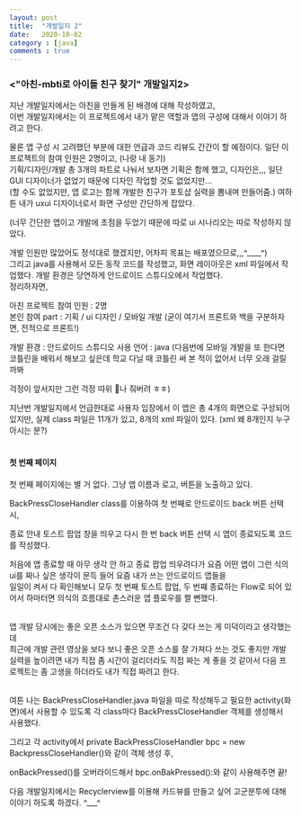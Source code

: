 ```yaml
---
layout: post
title:  "개발일지 2"
date:   2020-10-02
category : [java]
comments : true
---
```


<h3><"아친-mbti로 아이돌 친구 찾기" 개발일지2></h3>

지난 개발일지에서는 아친을 만들게 된 배경에 대해 작성하였고,<br>
이번 개발일지에서는 이 프로젝트에서 내가 맡은 역할과 앱의 구성에 대해서 이야기 하려고 한다. 
<p>물론 앱 구성 시 고려했던 부분에 대한 언급과 코드 리뷰도 간간이 할 예정이다. 
일단 이 프로젝트의 참여 인원은 2명이고, (나랑 내 동기) <br> 
기획/디자인/개발 총 3개의 파트로 나눠서 보자면 기획은 함께 했고, 디자인은,,, 일단 GUI 디자이너가 없었기 때문에 디자인 작업할 것도 없었지만...<br>
(할 수도 없었지만, 앱 로고는 함께 개발한 친구가 포토샵 실력을 뽐내며 만들어줌.) 여하튼 내가 uxui 디자이너로서 화면 구성만 간단하게 잡았다.
<p>
(너무 간단한 앱이고 개발에 초점을 두었기 때문에 따로 ui 시나리오는 따로 작성하지 않았다. <p>개발 인원만 많았어도 정석대로 했겠지만, 어차피 목표는 배포였으므로,,,^____^)
<br>
그리고 java를 사용해서 모든 동작 코드를 작성했고, 화면 레이아웃은 xml 파일에서 작업했다. 개발 환경은 당연하게 안드로이드 스튜디오에서 작업했다.
<br>
정리하자면,
<p>아친 프로젝트 참여 인원 : 2명 <br>
본인 참여 part : 기획 / ui 디자인 / 모바일 개발 (굳이 여기서 프론트와 백을 구분하자면, 전적으로 프론트!)
<p>개발 환경 : 안드로이드 스튜디오
사용 언어 : java (다음번에 모바일 개발을 또 한다면 코틀린을 배워서 해보고 싶은데 학교 다닐 때 코틀린 써 본 적이 없어서 너무 오래 걸릴까봐 <p>걱정이 앞서지만 그런 걱정 따위 🐶나 줘버려 ㅎㅎ)
<br>

지난번 개발일지에서 언급한대로 사용자 입장에서 이 앱은 총 4개의 화면으로 구성되어 있지만, 실제 class 파일은 11개가 있고, 8개의 xml 파일이 있다. (xml 왜 8개인지 누구 아시는 분?)
<br><br>
<h4> 첫 번째 페이지 </h4>
첫 번째 페이지에는 별 거 없다. 그냥 앱 이름과 로고, 버튼을 노출하고 있다.<p>
BackPressCloseHandler class를 이용하여 첫 번째로 안드로이드 back 버튼 선택 시, <p>종료 안내 토스트 팝업 창을 띄우고 다시 한 번 back 버튼 선택 시 앱이 종료되도록 코드를 작성했다.<p>
처음에 앱 종료할 때 아무 생각 안 하고 종료 팝업 띄우려다가 요즘 어떤 앱이 그런 식의 ui를 짜나 싶은 생각이 문득 들어 요즘 내가 쓰는 안드로이드 앱들을 <br>일일이 켜서 다 확인해보니
모두 첫 번째 토스트 팝업, 두 번쨰 종료하는 Flow로 되어 있어서 하마터면 의식의 흐름대로 촌스러운 앱 플로우를 짤 뻔했다. 

<br>앱 개발 당시에는 좋은 오픈 소스가 있으면 무조건 다 갖다 쓰는 게 미덕이라고 생각했는데
<br>최근에 개발 관련 영상을 보다 보니 좋은 오픈 소스를 잘 가져다 쓰는 것도 좋지만 개발 실력을 높이려면 내가 직접 좀 시간이 걸리더라도 직접 짜는 게 좋을 것 같아서
다음 프로젝트는 좀 고생을 하더라도 내가 직접 짜려고 한다. 

<br>여튼 나는 BackPressCloseHandler.java 파일을 따로 작성해두고 필요한 activity(화면)에서 사용할 수 있도록 각 class마다 BackPressCloseHandler 객체를 생성해서 사용했다.

<script src="https://gist.github.com/SUPINKIM/2fbc61a686a6d0a54029023286056fbf.js"></script>

그리고 각 activity에서 private BackPressCloseHandler bpc = new BackpressCloseHandler()와 같이 객체 생성 후, 
<p> onBackPressed()를 오버라이드해서 bpc.onBakPressed():와 같이 사용해주면 끝!

<p> 다음 개발일지에서는 Recyclerview를 이용해 카드뷰를 만들고 싶어 고군분투에 대해 이야기 하도록 하겠다. ^___^
